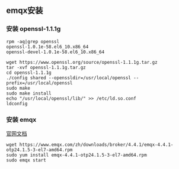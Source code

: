 ## emqx安装
### 安装 openssl-1.1.1g

```
rpm -aq|grep openssl
openssl-1.0.1e-58.el6_10.x86_64
openssl-devel-1.0.1e-58.el6_10.x86_64

wget https://www.openssl.org/source/openssl-1.1.1g.tar.gz
tar -xvf openssl-1.1.1g.tar.gz
cd openssl-1.1.1g
./config shared --openssldir=/usr/local/openssl --prefix=/usr/local/openssl
sudo make
sudo make install
echo "/usr/local/openssl/lib/" >> /etc/ld.so.conf
ldconfig
```

### 安装 emqx 

[官网文档](https://www.emqx.com/zh/downloads-and-install?product=broker&version=4.4.1&os=Centos7&oslabel=CentOS%207)

```
wget https://www.emqx.com/zh/downloads/broker/4.4.1/emqx-4.4.1-otp24.1.5-3-el7-amd64.rpm
sudo yum install emqx-4.4.1-otp24.1.5-3-el7-amd64.rpm
sudo emqx start
```



